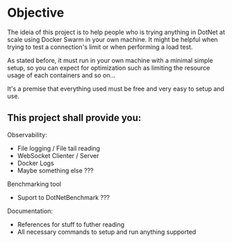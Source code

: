 # Objective 

The ideia of this project is to help people who is trying anything in DotNet at scale using Docker Swarm in your own machine. It might be helpful when trying to test a connection's limit or when performing a load test. 

As stated before, it must run in your own machine with a minimal simple setup, so you can expect for optimization such as limiting the resource usage of each containers and so on...

It's a premise that everything used must be free and very easy to setup and use.


## This project shall provide you:

Observability:
- File logging / File tail reading
- WebSocket Clienter / Server 
- Docker Logs
- Maybe something else ???

Benchmarking tool
- Suport to DotNetBenchmark ???

Documentation:
- References for stuff to futher reading
- All necessary commands to setup and run anything supported
